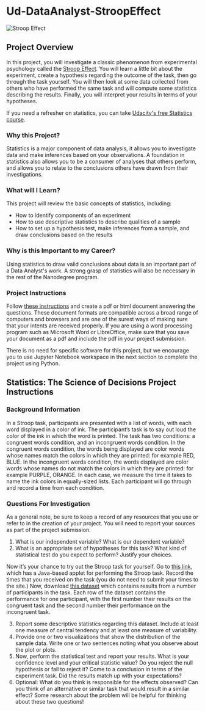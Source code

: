 # Ud-DataAnalyst-StroopEffect

![Stroop Effect](https://d17h27t6h515a5.cloudfront.net/topher/2017/September/59b790ed_stroop-test-2/stroop-test-2.jpg)

## Project Overview
In this project, you will investigate a classic phenomenon from experimental psychology called the [Stroop Effect](https://en.wikipedia.org/wiki/Stroop_effect). You will learn a little bit about the experiment, create a hypothesis regarding the outcome of the task, then go through the task yourself. You will then look at some data collected from others who have performed the same task and will compute some statistics describing the results. Finally, you will interpret your results in terms of your hypotheses.

If you need a refresher on statistics, you can take [Udacity's free Statistics course](https://classroom.udacity.com/nanodegrees/nd002/parts/0021345402/modules/458220420175460/lessons/4601188734/concepts/46251285610923#).

### Why this Project?
Statistics is a major component of data analysis, it allows you to investigate data and make inferences based on your observations. A foundation in statistics also allows you to be a consumer of analyses that others perform, and allows you to relate to the conclusions others have drawn from their investigations.

### What will I Learn?
This project will review the basic concepts of statistics, including:
* How to identify components of an experiment
* How to use descriptive statistics to describe qualities of a sample
* How to set up a hypothesis test, make inferences from a sample, and draw conclusions based on the results

### Why is this Important to my Career?
Using statistics to draw valid conclusions about data is an important part of a Data Analyst's work. A strong grasp of statistics will also be necessary in the rest of the Nanodegree program.

### Project Instructions
Follow [these instructions](https://docs.google.com/document/d/1-OkpZLjG_kX9J6LIQ5IltsqMzVWjh36QpnP2RYpVdPU/pub?embedded=True) and create a pdf or html document answering the questions. These document formats are compatible across a broad range of computers and browsers and are one of the surest ways of making sure that your intents are received properly. If you are using a word processing program such as Microsoft Word or LibreOffice, make sure that you save your document as a pdf and include the pdf in your project submission.

There is no need for specific software for this project, but we encourage you to use Jupyter Notebook workspace in the next section to complete the project using Python.

## Statistics: The Science of Decisions Project Instructions
### Background Information
In a Stroop task, participants are presented with a list of words, with each word displayed in a color of ink. The participant’s task is to say out loud the color of the ink in which the word is printed. The task has two conditions: a congruent words condition, and an incongruent words condition. In the congruent words condition, the words being displayed are color words whose names match the colors in which they are printed: for example RED, BLUE. In the incongruent words condition, the words displayed are color words whose names do not match the colors in which they are printed: for example PURPLE, ORANGE. In each case, we measure the time it takes to name the ink colors in equally-sized lists. Each participant will go through and record a time from each condition.

### Questions For Investigation
As a general note, be sure to keep a record of any resources that you use or refer to in the creation of your project. You will need to report your sources as part of the project submission.

1. What is our independent variable? What is our dependent variable?
2. What is an appropriate set of hypotheses for this task? What kind of statistical test do you expect to perform? Justify your choices.

Now it’s your chance to try out the Stroop task for yourself. Go to [this link](https://faculty.washington.edu/chudler/java/ready.html), which has a Java-based applet for performing the Stroop task. Record the times that you received on the task (you do not need to submit your times to the site.) Now, download [this dataset](https://drive.google.com/file/d/0B9Yf01UaIbUgQXpYb2NhZ29yX1U/view) which contains results from a number of participants in the task. Each row of the dataset contains the performance for one participant, with the first number their results on the congruent task and the second number their performance on the incongruent task.

3. Report some descriptive statistics regarding this dataset. Include at least one measure of central tendency and at least one measure of variability.
4. Provide one or two visualizations that show the distribution of the sample data. Write one or two sentences noting what you observe about the plot or plots.
5. Now, perform the statistical test and report your results. What is your confidence level and your critical statistic value? Do you reject the null hypothesis or fail to reject it? Come to a conclusion in terms of the experiment task. Did the results match up with your expectations?
6. Optional: What do you think is responsible for the effects observed? Can you think of an alternative or similar task that would result in a similar effect? Some research about the problem will be helpful for thinking about these two questions!
